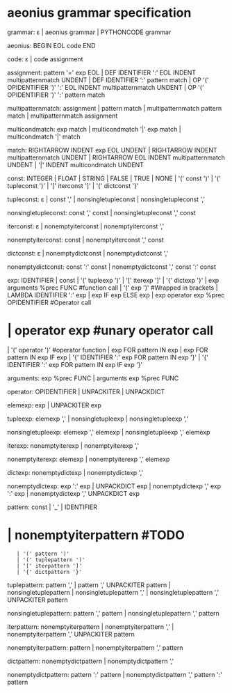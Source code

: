 # aeonius grammar specification

grammar: ε
       | aeonius grammar
       | PYTHONCODE grammar

aeonius: BEGIN EOL code END

code: ε
    | code assignment

assignment: pattern '=' exp EOL
	   | DEF IDENTIFIER ':' EOL INDENT multipatternmatch UNDENT
          | DEF IDENTIFIER ':' pattern match
          | OP '(' OPIDENTIFIER ')' ':' EOL INDENT multipatternmatch UNDENT
          | OP '(' OPIDENTIFIER ')' ':' pattern match

multipatternmatch: assignment
                 | pattern match
                 | multipatternmatch pattern match
                 | multipatternmatch assignment 

multicondmatch: exp match
              | multicondmatch '|' exp match
              | multicondmatch '|' match

match: RIGHTARROW INDENT exp EOL UNDENT
     | RIGHTARROW INDENT multipatternmatch UNDENT
     | RIGHTARROW EOL INDENT multipatternmatch UNDENT
     | '|' INDENT multicondmatch UNDENT


const: INTEGER
     | FLOAT
     | STRING
     | FALSE
     | TRUE
     | NONE
     | '(' const ')'
     | '(' tupleconst ')'
     | '[' iterconst ']'
     | '{' dictconst '}'

tupleconst: ε
          | const ','
          | nonsingletupleconst
          | nonsingletupleconst ','

nonsingletupleconst: const ',' const
                   | nonsingletupleconst ',' const

iterconst: ε
	  | nonemptyiterconst
         | nonemptyiterconst ','
	
nonemptyiterconst: const
		   | nonemptyiterconst ',' const

dictconst: ε
	  | nonemptydictconst
         | nonemptydictconst ','
	 
nonemptydictconst: const ':' const
		   | nonemptydictconst ',' const ':' const



exp: IDENTIFIER
   | const
   | '(' tupleexp ')'
   | '[' iterexp ']'
   | '{' dictexp '}'
   | exp arguments %prec FUNC         	#function call
   | '(' exp ')'	                     #Wrapped in brackets
   | LAMBDA IDENTIFIER ':' exp
   | exp IF exp ELSE exp
   | exp operator exp %prec OPIDENTIFIER 	#Operator call
#   | operator exp		              #unary operator call
   | '(' operator ')'                     #operator function
   | exp FOR pattern IN exp
   | exp FOR pattern IN exp IF exp
   | '{' IDENTIFIER ':' exp FOR pattern IN exp '}'
   | '{' IDENTIFIER ':' exp FOR pattern IN exp IF exp '}'

arguments: exp %prec FUNC
         | arguments exp %prec FUNC

operator: OPIDENTIFIER
        | UNPACKITER
        | UNPACKDICT


elemexp: exp
       | UNPACKITER exp

tupleexp: elemexp ','
        | nonsingletupleexp
        | nonsingletupleexp ','

nonsingletupleexp: elemexp ',' elemexp
                 | nonsingletupleexp ',' elemexp

iterexp: nonemptyiterexp
       | nonemptyiterexp ','

nonemptyiterexp: elemexp
	        | nonemptyiterexp ',' elemexp

dictexp: nonemptydictexp
       | nonemptydictexp ','
	 
nonemptydictexp: exp ':' exp
               | UNPACKDICT exp
	        | nonemptydictexp ',' exp ':' exp
               | nonemptydictexp ',' UNPACKDICT exp



pattern: const
       | '_'
       | IDENTIFIER
#       | nonemptyiterpattern             #TODO
       | '(' pattern ')'
       | '(' tuplepattern ')'
       | '[' iterpattern ']'
       | '{' dictpattern '}'

tuplepattern: pattern ','
            | pattern ',' UNPACKITER pattern
            | nonsingletuplepattern
            | nonsingletuplepattern ','
            | nonsingletuplepattern ',' UNPACKITER pattern

nonsingletuplepattern: pattern ',' pattern
                     | nonsingletuplepattern ',' pattern

iterpattern: nonemptyiterpattern
	    | nonemptyiterpattern ','
           | nonemptyiterpattern ',' UNPACKITER pattern

nonemptyiterpattern: pattern
		     | nonemptyiterpattern ',' pattern

dictpattern: nonemptydictpattern
	    | nonemptydictpattern ','

nonemptydictpattern: pattern ':' pattern
		     | nonemptydictpattern ',' pattern ':' pattern